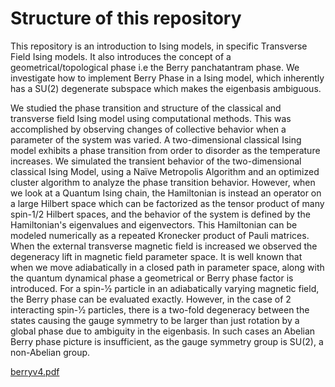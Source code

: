 # Structure of this repository

This repository is an introduction to Ising models, in specific Transverse Field Ising models. It also introduces the concept of a geometrical/topological phase i.e the Berry panchatantram phase. We investigate how to implement Berry Phase in a Ising model, which inherently has a SU(2) degenerate subspace which makes the eigenbasis ambiguous.

We studied the phase transition and structure of the classical and transverse field Ising model using computational methods. This was accomplished by observing changes of collective behavior when a parameter of the system was varied. A two-dimensional classical Ising model exhibits a phase transition from order to disorder as the temperature increases. We simulated the transient behavior of the two-dimensional classical Ising Model, using a Naïve Metropolis Algorithm and an optimized cluster algorithm to analyze the phase transition behavior. However, when we look at a Quantum Ising chain, the Hamiltonian is instead an operator on a large Hilbert space which can be factorized as the tensor product of many spin-1/2 Hilbert spaces, and the behavior of the system is defined by the Hamiltonian's eigenvalues and eigenvectors. This Hamiltonian can be modeled numerically as a repeated Kronecker product of Pauli matrices. When the external transverse magnetic field is increased we observed the degeneracy lift in magnetic field parameter space. It is well known that when we move adiabatically in a closed path in parameter space, along with the quantum dynamical phase a geometrical or Berry phase factor is introduced. For a spin-1⁄2 particle in an adiabatically varying magnetic field, the Berry phase can be evaluated exactly. However, in the case of 2 interacting spin-1⁄2 particles, there is a two-fold degeneracy between the states causing the gauge symmetry to be larger than just rotation by a global phase due to ambiguity in the eigenbasis. In such cases an Abelian Berry phase picture is insufficient, as the gauge symmetry group is SU(2), a non-Abelian group.



[berryv4.pdf](https://github.com/Abhiram2006/Non-Abelian-Berry-Phase/files/9932177/berryv4.pdf)

